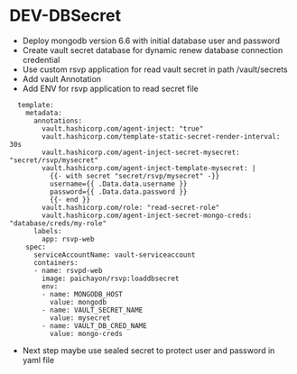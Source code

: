 # DEV-DBSecret 
- Deploy mongodb version 6.6 with initial database user and password
- Create vault secret database for dynamic renew database connection credential  
- Use custom rsvp application for read vault secret in path /vault/secrets
- Add vault Annotation
- Add ENV for rsvp application to read secret file 

```
  template:
    metadata:
      annotations:
        vault.hashicorp.com/agent-inject: "true"
        vault.hashicorp.com/template-static-secret-render-interval: 30s  
        vault.hashicorp.com/agent-inject-secret-mysecret: "secret/rsvp/mysecret"
        vault.hashicorp.com/agent-inject-template-mysecret: |
          {{- with secret "secret/rsvp/mysecret" -}}
          username={{ .Data.data.username }}
          password={{ .Data.data.password }}
          {{- end }}
        vault.hashicorp.com/role: "read-secret-role"
        vault.hashicorp.com/agent-inject-secret-mongo-creds: "database/creds/my-role"
      labels:
        app: rsvp-web
    spec:
      serviceAccountName: vault-serviceaccount
      containers: 
      - name: rsvpd-web
        image: paichayon/rsvp:loaddbsecret
        env:
        - name: MONGODB_HOST
          value: mongodb
        - name: VAULT_SECRET_NAME
          value: mysecret
        - name: VAULT_DB_CRED_NAME
          value: mongo-creds

```


* Next step maybe use sealed secret to protect user and password in yaml file







